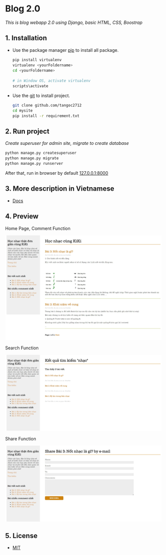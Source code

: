# Blog 2.0

_This is blog webapp 2.0 using Django, basic HTML, CSS, Boostrap_

## 1. Installation

-   Use the package manager [pip](https://pip.pypa.io/en/stable/) to install all package.

    ```bash
    pip install virtualenv
    virtualenv <yourFoldername>
    cd <yourFoldername>

    # in Window OS, activate virtualenv
    scripts\activate
    ```

-   Use the [git](https://git-scm.com/) to install project.

    ```bash
    git clone github.com/tangoc2712
    cd mysite
    pip install -r requirement.txt
    ```

## 2. Run project

_Create superuser for admin site, migrate to create database_

```bash
python manage.py createsuperuser
python manage.py migrate
python manage.py runserver
```

After that, run in browser by default [127.0.0.1:8000](127.0.0.1:8000)

## 3. More description in Vietnamese

-   [Docs](https://github.com/tangoc2712/blogApp/blob/main/docs.md) 

## 4. Preview
Home Page, Comment Function

 ![](https://github.com/tangoc2712/blogApp/blob/main/image/full.jpeg?raw=true)
 
Search Function

 ![](https://github.com/tangoc2712/blogApp/blob/main/image/search.jpeg?raw=true)
 
Share Function

 ![](https://github.com/tangoc2712/blogApp/blob/main/image/share.jpeg?raw=true)

## 5. License

-   [MIT](https://choosealicense.com/licenses/mit/)
